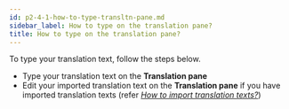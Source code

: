 ```yaml
---
id: p2-4-1-how-to-type-transltn-pane.md
sidebar_label: How to type on the translation pane?
title: How to type on the translation pane?
---
```


To type your translation text, follow the steps below.

-   Type your translation text on the **Translation pane**
-   Edit your imported translation text on the **Translation pane** if you have imported translation texts (refer [_How to import translation texts?_](../Settings/p2-3-4-how-to-import-transltn.mdx))
